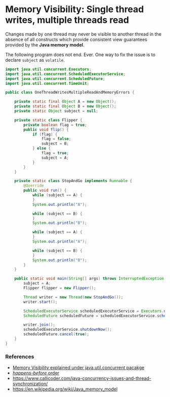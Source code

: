 # Memory Visibility: Single thread writes, multiple threads read

Changes made by one thread may never be visible to another thread in the absence of all constructs which provide consistent view guarantees provided by the **Java memory model**.

The following program does not end. Ever. One way to fix the issue is to declare `subject` as `volatile`.

```java
import java.util.concurrent.Executors;
import java.util.concurrent.ScheduledExecutorService;
import java.util.concurrent.ScheduledFuture;
import java.util.concurrent.TimeUnit;

public class OneThreadWritesMultipleReadAndMemoryErrors {

    private static final Object A = new Object();
    private static final Object B = new Object();
    private static Object subject = null;

    private static class Flipper {
        private boolean flag = true;
        public void flip() {
            if (flag) {
                flag = false;
                subject = B;
            } else {
                flag = true;
                subject = A;
            }
        }
    }

    private static class StopAndGo implements Runnable {
        @Override
        public void run() {
            while (subject == A) {
            }
            System.out.println("A");

            while (subject == B) {
            }
            System.out.println("B");

            while (subject == A) {
            }
            System.out.println("A");

            while (subject == B) {
            }
            System.out.println("B");
        }
    }

    public static void main(String[] args) throws InterruptedException {
        subject = A;
        Flipper flipper = new Flipper();

        Thread writer = new Thread(new StopAndGo());
        writer.start();

        ScheduledExecutorService scheduledExecutorService = Executors.newScheduledThreadPool(1);
        ScheduledFuture scheduledFuture = scheduledExecutorService.scheduleWithFixedDelay(flipper::flip, 100, 100, TimeUnit.MILLISECONDS);

        writer.join();
        scheduledExecutorService.shutdownNow();
        scheduledFuture.cancel(true);
    }
}

```

### References
* [Memory Visibility explained under java.util.concurrent pacakge](https://docs.oracle.com/en/java/javase/11/docs/api/java.base/java/util/concurrent/package-summary.html#MemoryVisibility)
* [_happens-before_ order](https://docs.oracle.com/javase/specs/jls/se8/html/jls-17.html#jls-17.4.5)
* https://www.callicoder.com/java-concurrency-issues-and-thread-synchronization/
* https://en.wikipedia.org/wiki/Java_memory_model
